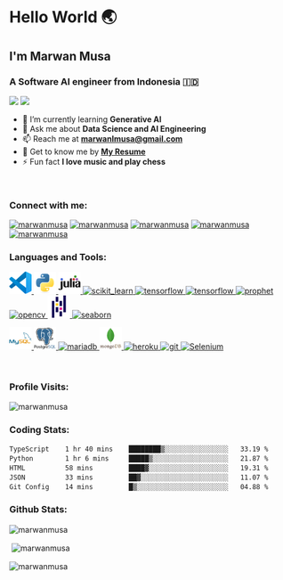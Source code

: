 <h1 align="left">Hello World 🌏</h1>

## I'm Marwan Musa
### A Software AI engineer from Indonesia 🇮🇩 </h3>

<p align="left">
<a href="https://linkedin.com/in/marwanmusa"><img src="https://img.shields.io/badge/-Marwan Musa-blue?style=flat-square&logo=Linkedin&logoColor=white&link=https://linkedin.com/in/marwanmusa/"></a>
<a href="https://github.com/usa"><img src="https://img.shields.io/github/followers/marwanmusa?label=follow&style=social"></a>


- 🌱 I’m currently learning **Generative AI**
- 💬 Ask me about **Data Science and AI Engineering**
- 📫 Reach me at **marwanlmusa@gmail.com**
- 📄 Get to know me by **[My Resume](https://drive.google.com/file/d/1FT1aiMC6AzRd1razkYyH3kf1UnYOGTdW/view?usp=sharing)**
- ⚡ Fun fact **I love music and play chess**
<br>

<h3 align="left">Connect with me:</h3>
<p align="left">
<a href="https://linkedin.com/in/marwanmusa" target="blank"><img src="https://img.icons8.com/fluency/48/000000/linkedin.png" alt="marwanmusa" height="40" width="40" /></a>
<a href="https://instagram.com/marwannmusa" target="blank"><img src="https://img.icons8.com/fluency/144/000000/instagram-new.png" alt="marwanmusa" height="40" width="40" /></a>
<a href="https://kaggle.com/marwanmusa" target="blank"><img src="https://img.icons8.com/windows/128/000000/kaggle.png" alt="marwanmusa" height="40" width="40" /></a>
<a href="https://www.hackerrank.com/MarwanMusa" target="blank"><img src="https://img.icons8.com/external-tal-revivo-color-tal-revivo/96/000000/external-hackerrank-is-a-technology-company-that-focuses-on-competitive-programming-logo-color-tal-revivo.png" alt="marwanmusa" height="40" width="40" /></a>
<a href="https://www.leetcode.com/marwanmusa" target="blank"><img src="https://img.icons8.com/external-tal-revivo-color-tal-revivo/96/000000/external-level-up-your-coding-skills-and-quickly-land-a-job-logo-color-tal-revivo.png" alt="marwanmusa" height="40" width="40" /></a>
</p>

<h3 align="left">Languages and Tools:</h3>
<p align="left">
<a href="https://code.visualstudio.com/" target="_blank" rel="noreferrer"> <img src="https://raw.githubusercontent.com/github/explore/80688e429a7d4ef2fca1e82350fe8e3517d3494d/topics/visual-studio-code/visual-studio-code.png" alt="Visual Studio Code" width="40" height="40"/> </a>
<a href="https://www.python.org" target="_blank" rel="noreferrer"> <img src="https://raw.githubusercontent.com/devicons/devicon/master/icons/python/python-original.svg" alt="python" width="40" height="40"/> </a>
<a href="https://julialang.org/" target="_blank" rel="noreferrer"> <img src="https://raw.githubusercontent.com/devicons/devicon/1119b9f84c0290e0f0b38982099a2bd027a48bf1/icons/julia/julia-original-wordmark.svg" alt="python" width="40" height="40"/> </a>
<!-- <a href="https://www.djangoproject.com/" target="_blank" rel="noreferrer"> <img src="https://avatars.githubusercontent.com/u/27804?s=200&v=4" alt="flask" width="40" height="40"/> </a> -->
<a href="https://scikit-learn.org/" target="_blank" rel="noreferrer"> <img src="https://upload.wikimedia.org/wikipedia/commons/0/05/Scikit_learn_logo_small.svg" alt="scikit_learn" width="40" height="40"/> </a>
<a href="https://www.tensorflow.org" target="_blank" rel="noreferrer"> <img src="https://www.vectorlogo.zone/logos/tensorflow/tensorflow-icon.svg" alt="tensorflow" width="40" height="40"/> </a>
<a href="https://pytorch.org/" target="_blank" rel="noreferrer"> <img src="https://static-00.iconduck.com/assets.00/pytorch-icon-1694x2048-jgwjy3ne.png" alt="tensorflow" height="40"/> </a>
<a href="http://facebook.github.io/prophet/" target="_blank" rel="noreferrer"> <img src="https://forecastr-io.herokuapp.com/static/img/facebook_prophet_icon.png" alt="prophet" width="40" height="40"/> </a>
<a href="https://opencv.org/" target="_blank" rel="noreferrer"> <img src="https://www.vectorlogo.zone/logos/opencv/opencv-icon.svg" alt="opencv" width="40" height="40"/> </a>
<a href="https://pandas.pydata.org/" target="_blank" rel="noreferrer"> <img src="https://raw.githubusercontent.com/devicons/devicon/2ae2a900d2f041da66e950e4d48052658d850630/icons/pandas/pandas-original.svg" alt="pandas" width="40" height="40"/> </a>
<a href="https://seaborn.pydata.org/" target="_blank" rel="noreferrer"> <img src="https://seaborn.pydata.org/_images/logo-mark-lightbg.svg" alt="seaborn" width="40" height="40"/> </a> </p>

<p align="left">
<a href="https://www.mysql.com/" target="_blank" rel="noreferrer"> <img src="https://raw.githubusercontent.com/devicons/devicon/master/icons/mysql/mysql-original-wordmark.svg" alt="mysql" width="40" height="40"/> </a>
<a href="https://www.postgresql.org" target="_blank" rel="noreferrer"> <img src="https://raw.githubusercontent.com/devicons/devicon/master/icons/postgresql/postgresql-original-wordmark.svg" alt="postgresql" width="40" height="40"/> </a>
<a href="https://mariadb.org/" target="_blank" rel="noreferrer"> <img src="https://www.vectorlogo.zone/logos/mariadb/mariadb-icon.svg" alt="mariadb" width="40" height="40"/> </a>
<a href="https://www.mongodb.com/" target="_blank" rel="noreferrer"> <img src="https://raw.githubusercontent.com/devicons/devicon/master/icons/mongodb/mongodb-original-wordmark.svg" alt="mongodb" width="40" height="40"/> </a>
<a href="https://heroku.com" target="_blank" rel="noreferrer"> <img src="https://www.vectorlogo.zone/logos/heroku/heroku-icon.svg" alt="heroku" width="40" height="40"/> </a>
<a href="https://git-scm.com/" target="_blank" rel="noreferrer"> <img src="https://www.vectorlogo.zone/logos/git-scm/git-scm-icon.svg" alt="git" width="40" height="40"/> </a>
<a href="https://www.selenium.dev/" target="_blank"><img src="https://img.icons8.com/office/160/000000/selenium-test-automation.png" alt="Selenium" width="50" height="50"/> </a> </p>
<br>

### Profile Visits:
<p align="left"> <img src="https://komarev.com/ghpvc/?username=marwanmusa&label=Profile%20views&color=0e75b6&style=flat" alt="marwanmusa" /> </p>

### Coding Stats:
<!--START_SECTION:waka-->

```txt
TypeScript    1 hr 40 mins    ████████▒░░░░░░░░░░░░░░░░   33.19 %
Python        1 hr 6 mins     █████▒░░░░░░░░░░░░░░░░░░░   21.87 %
HTML          58 mins         ████▓░░░░░░░░░░░░░░░░░░░░   19.31 %
JSON          33 mins         ██▓░░░░░░░░░░░░░░░░░░░░░░   11.07 %
Git Config    14 mins         █▒░░░░░░░░░░░░░░░░░░░░░░░   04.88 %
```

<!--END_SECTION:waka-->

### Github Stats:
<p align="left"><img align="center" src="https://github-readme-stats-chi-two-89.vercel.app/api/top-langs?username=marwanmusa&show_icons=true&locale=en&layout=compact" alt="marwanmusa" /></p>

<p align="left">&nbsp;<img align="center" src="https://github-readme-stats-chi-two-89.vercel.app/api?username=marwanmusa&hide=contribs,prs" alt="marwanmusa" /></p>

<p align="left"><img align="center" src="https://github-readme-streak-stats.herokuapp.com/?user=marwanmusa&" alt="marwanmusa" /></p>
